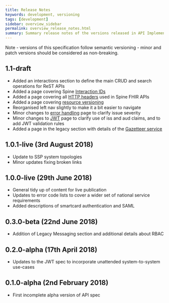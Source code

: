 ```yaml
---
title: Release Notes
keywords: development, versioning
tags: [development]
sidebar: overview_sidebar
permalink: overview_release_notes.html
summary: Summary release notes of the versions released in API Implementation Guide
---
```


Note - versions of this specification follow semantic versioning - minor and patch versions should be considered as non-breaking.

## 1.1-draft ##

- Added an interactions section to define the main CRUD and search operations for ReST APIs
- Added a page covering Spine [Interaction IDs](security_interaction_ids.html)
- Added a page covering all [HTTP headers](resources_headers.html) used in Spine FHIR APIs
- Added a page covering [resource versioning](resources_versioning.html)
- Reorganised left nav slightly to make it a bit easier to navigate
- Minor changes to [error handling](resources_error_handling.html) page to clarify issue severity
- Minor changes to [JWT](security_jwt.html) page to clarify use of iss and aud claims, and to add JWT validation rules
- Added a page in the legacy section with details of the [Gazetteer service](legacy_gazetteer.html)

## 1.0.1-live (3rd August 2018) ##

- Update to SSP system topologies
- Minor updates fixing broken links 

## 1.0.0-live (29th June 2018) ##

- General tidy up of content for live publication
- Updates to error code lists to cover a wider set of national service requirements
- Added descriptions of smartcard authentication and SAML

## 0.3.0-beta (22nd June 2018) ##

- Addition of Legacy Messaging section and additional details about RBAC

## 0.2.0-alpha (17th April 2018) ##

- Updates to the JWT spec to incorporate unattended system-to-system use-cases

## 0.1.0-alpha (2nd February 2018) ##

- First incomplete alpha version of API spec

